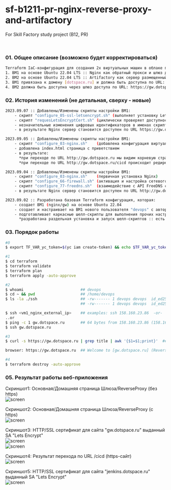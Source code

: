 # sf-b1211-pr-nginx-reverse-proxy-and-artifactory
For Skill Factory study project (B12, PR)

<br>


### 01. Общее описание (возможно будет корректироваться)

```bash
Terraform IaC-конфигурация для создания 2х виртуальных машин в облаке провайдера Yandex.Cloud:
1. ВМ1 на основе Ubuntu 22.04 LTS :: Nginx как обратный прокси и шлюз доступа (10.0.10.14/28) перенаправляющий HTTPS-запросы на внутренние сервера
2. ВМ2 на основе Ubuntu 22.04 LTS :: Artifactory как сервер размещенный во внутренней сети и не имеющий прямого доступа извне (10.0.10.11/28)
3. ВМ1 привязана к домену [dotspace.ru] и должна быть доступна по URL: https://gw.dotspace.ru
4. ВМ2 должна быть доступна через шлюз доступа по URL: https://gw.dotspace.ru/repo
```

### 02. История изменений (не детальная, сверху - новые)

```bash
2023.09.07 :: Добавлены/Изменены скрипты настройки ВМ1:
    - скрипт "configure_05-ssl-letsencrypt.sh" (выполняет установку LetsEncrypt "certbot" для запроса SSL сертификата)
    - скрипт "requesLetsEncryptCert.sh" (циклически проверяет доступность сайта по доменному имени http://gw.dotspace.ru и запрашивает выпуск LetsEncrypt сертификата)
    - незначительные изменения цифровых идентификаторов в именах скриптов
    - в результате Nginx сервер становится доступен по URL https://gw.dotspace.ru с валидным SSL сертификатом сроком на 90 дней

2023.09.05 :: Добавлены/Изменены скрипты настройки ВМ1:
    - скрипт "configure_03-nginx.sh"    (добавлена конфигурация виртуального сайта [gw.dotspace.ru])
    - добавлена index.html страница с приветствием
    - в результате:
      *при переходе по URL http://gw.dotspace.ru мы видим корневую страницу шлюза "Welcome to [gw.dotspace.ru] (Reverse-Proxy Gateway)"
      *при переходе по URL http://gw.dotspace.ru/cicd происходит редирект на https://jenkins.dotspace.ru

2023.09.04 :: Добавлены/Изменены скрипты настройки ВМ1:
    - скрипт "configure_03-nginx.sh"    (первичная установка Nginx)
    - скрипт "configure_66-firewall.sh" (активация и настройка сетевого экрана "ufw" :: открыты порты: 80,443,22)
    - скрипт "configure_77-freedns.sh"  (взаимодействие с API FreeDNS сервиса добавляющего динамический IP-адрес сервера в глобальную DNS)
    - в результате Nginx сервер становится доступен по URL http://gw.dotspace.ru

2023.09.02 :: Разработана базовая Terraform конфигурация, которая:
    - создает ВМ1 (nginx/gw) на основе Ubuntu 22.04
    - создает и настраивает на ВМ1 нового пользователя "devops" с авторизацией по ssh-ключу
    - подготавливает каркасные шелл-скрипты для выполнения прочих настроек ВМ1
      *разработана раздельная установка и запуск шелл-скриптов :: есть мастер-скрипт который запускает отдельные скрипты для каждого блока задач
```

### 03. Порядок работы
```bash
#0
$ export TF_VAR_yc_token=$(yc iam create-token) && echo $TF_VAR_yc_token

#1
$ cd terraform
$ terraform validate
$ terraform plan
$ terraform apply -auto-approve

#2
$ whoami                         ## devops
$ cd ~ && pwd                    ## /home/devops
$ ls -la ./ssh                   ## -rw------- 1 devops devops  id_ed25519
                                 ## -rw------- 1 devops devops  id_ed25519.pub

$ ssh <vm1_nginx_external_ip>    ## examples: ssh 158.160.23.86  -or-  ssh devops@158.160.23.86  -or-  ssh devops@158.160.23.86 -i ~/.ssh/id_ed25519
..or
$ ping -c 1 gw.dotspace.ru       ## 64 bytes from 158.160.23.86 (158.160.23.86): icmp_seq=1 ttl=63 time=0.606 ms
$ ssh gw.dotspace.ru

#3
$ curl -s https://gw.dotspace.ru | grep title | awk '{$1=$1;print}'  ## <title>Welcome | gw.dotspace.ru</title>

browser: https://gw.dotspace.ru  ## Welcome to [gw.dotspace.ru] (Reverse-Proxy Gateway) --> View site information - Connection is secure - Certificate is valid

#4
$ terraform destroy -auto-approve
```


### 05. Результат работы веб-приложения

Скриншот1: Основная/Домашняя страница Шлюза/ReverseProxy (без https) <br>
![screen](_screens/gateway__index-page__v1.png?raw=true)
<br>

Скриншот2: Основная/Домашняя страница Шлюза/ReverseProxy (с https) <br>
![screen](_screens/gateway__index-page__v1_https.png?raw=true)
<br>

Скриншот3: HTTP/SSL сертификат для сайта "gw.dotspace.ru" выданный SA "Lets Encrypt" <br>
![screen](_screens/gateway__self__cert_1.png?raw=true)
<br>
![screen](_screens/gateway__self__cert_2.png?raw=true)
<br>

Скриншот4: Результат перехода по URL /cicd (https-сайт) <br>
![screen](_screens/gateway__jenkins.png?raw=true)
<br>

Скриншот5: HTTP/SSL сертификат для сайта "jenkins.dotspace.ru" выданный SA "Lets Encrypt" <br>
![screen](_screens/gateway__jenkins__cert.png?raw=true)
<br>
